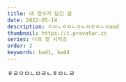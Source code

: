 ```yaml
---
title: 내 정수가 담긴 글
date: 2022-05-14
description: ㅇㅁㄴㅇㅁㄴㅇㄴㅁㄹㅁㄴㅁasd
thumbnail: https://i.pravatar.cc
series: 나의 첫 시리즈
order: 2
keywords: kwd1, kwd4
---
```


ㅎㄹㅇㅁㄴㅁㄹㄴㅎㅁㄴㄹ
